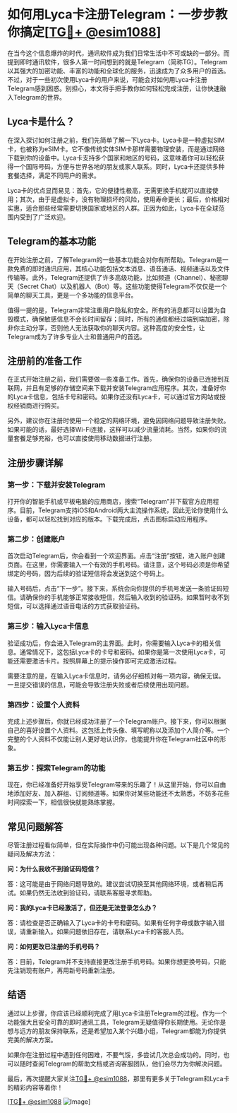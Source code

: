 # 如何用Lyca卡注册Telegram：一步步教你搞定[[TG💪+ @esim1088](https://t.me/s/esim1088)]

在当今这个信息爆炸的时代，通讯软件成为我们日常生活中不可或缺的一部分。而提到即时通讯软件，很多人第一时间想到的就是Telegram（简称TG）。Telegram以其强大的加密功能、丰富的功能和全球化的服务，迅速成为了众多用户的首选。不过，对于一些初次使用Lyca卡的用户来说，可能会对如何用Lyca卡注册Telegram感到困惑。别担心，本文将手把手教你如何轻松完成注册，让你快速融入Telegram的世界。

## Lyca卡是什么？

在深入探讨如何注册之前，我们先简单了解一下Lyca卡。Lyca卡是一种虚拟SIM卡，也被称为eSIM卡。它不像传统实体SIM卡那样需要物理安装，而是通过网络下载到你的设备中。Lyca卡支持多个国家和地区的号码，这意味着你可以轻松获得一个国际号码，方便与世界各地的朋友或家人联系。同时，Lyca卡还提供多种套餐选择，满足不同用户的需求。

Lyca卡的优点显而易见：首先，它的便捷性极高，无需更换手机就可以直接使用；其次，由于是虚拟卡，没有物理损坏的风险，使用寿命更长；最后，价格相对实惠，适合那些经常需要切换国家或地区的人群。正因为如此，Lyca卡在全球范围内受到了广泛欢迎。

## Telegram的基本功能

在开始注册之前，了解Telegram的一些基本功能会对你有所帮助。Telegram是一款免费的即时通讯应用，其核心功能包括文本消息、语音通话、视频通话以及文件传输等。此外，Telegram还提供了许多高级功能，比如频道（Channel）、秘密聊天（Secret Chat）以及机器人（Bot）等。这些功能使得Telegram不仅仅是一个简单的聊天工具，更是一个多功能的信息平台。

值得一提的是，Telegram非常注重用户隐私和安全。所有的消息都可以设置为自毁模式，确保敏感信息不会长时间留存；同时，所有的通信都经过端到端加密，除非你主动分享，否则他人无法获取你的聊天内容。这种高度的安全性，让Telegram成为了许多专业人士和普通用户的首选。

## 注册前的准备工作

在正式开始注册之前，我们需要做一些准备工作。首先，确保你的设备已连接到互联网，并且有足够的存储空间来下载并安装Telegram应用程序。其次，准备好你的Lyca卡信息，包括卡号和密码。如果你还没有Lyca卡，可以通过官方网站或授权经销商进行购买。

另外，建议你在注册时使用一个稳定的网络环境，避免因网络问题导致注册失败。如果可能的话，最好选择Wi-Fi连接，这样可以减少流量消耗。当然，如果你的流量套餐足够充裕，也可以直接使用移动数据进行注册。

## 注册步骤详解

### 第一步：下载并安装Telegram

打开你的智能手机或平板电脑的应用商店，搜索“Telegram”并下载官方应用程序。目前，Telegram支持iOS和Android两大主流操作系统，因此无论你使用什么设备，都可以轻松找到对应的版本。下载完成后，点击图标启动应用程序。

### 第二步：创建账户

首次启动Telegram后，你会看到一个欢迎界面。点击“注册”按钮，进入账户创建页面。在这里，你需要输入一个有效的手机号码。请注意，这个号码必须是你希望绑定的号码，因为后续的验证短信将会发送到这个号码上。

输入号码后，点击“下一步”。接下来，系统会向你提供的手机号发送一条验证码短信。请确保你的手机能够正常接收短信，然后输入收到的验证码。如果暂时收不到短信，可以选择通过语音电话的方式获取验证码。

### 第三步：输入Lyca卡信息

验证成功后，你会进入Telegram的主界面。此时，你需要输入Lyca卡的相关信息。通常情况下，这包括Lyca卡的卡号和密码。如果你是第一次使用Lyca卡，可能还需要激活卡片。按照屏幕上的提示操作即可完成激活过程。

需要注意的是，在输入Lyca卡信息时，请务必仔细核对每一项内容，确保无误。一旦提交错误的信息，可能会导致注册失败或者后续使用出现问题。

### 第四步：设置个人资料

完成上述步骤后，你就已经成功注册了一个Telegram账户。接下来，你可以根据自己的喜好设置个人资料。这包括上传头像、填写昵称以及添加个人简介等。一个完整的个人资料不仅能让别人更好地认识你，也能提升你在Telegram社区中的形象。

### 第五步：探索Telegram的功能

现在，你已经准备好开始享受Telegram带来的乐趣了！从这里开始，你可以自由地添加好友、加入群组、订阅频道等。如果你对某些功能还不太熟悉，不妨多花些时间探索一下，相信很快就能熟练掌握。

## 常见问题解答

尽管注册过程看似简单，但在实际操作中仍可能出现各种问题。以下是几个常见的疑问及解决方法：

**问：为什么我收不到验证码短信？**

答：这可能是由于网络问题导致的。建议尝试切换至其他网络环境，或者稍后再试。如果仍然无法收到验证码，请联系客服寻求帮助。

**问：我的Lyca卡已经激活了，但还是无法登录怎么办？**

答：请检查是否正确输入了Lyca卡的卡号和密码。如果有任何字母或数字输入错误，请重新输入。如果问题依旧存在，请联系Lyca卡的客服人员。

**问：如何更改已注册的手机号码？**

答：目前，Telegram并不支持直接更改注册手机号码。如果你想更换号码，只能先注销现有账户，再用新号码重新注册。

## 结语

通过以上步骤，你应该已经顺利完成了用Lyca卡注册Telegram的过程。作为一个功能强大且安全可靠的即时通讯工具，Telegram无疑值得你长期使用。无论你是想与远方的朋友保持联系，还是希望加入某个兴趣小组，Telegram都能为你提供完美的解决方案。

如果你在注册过程中遇到任何困难，不要气馁，多尝试几次总会成功的。同时，也可以随时查阅Telegram的帮助文档或咨询客服团队，他们会尽力为你解决问题。

最后，再次提醒大家关注[TG💪+ @esim1088](https://t.me/s/esim1088)，那里有更多关于Telegram和Lyca卡的精彩内容等着你！

[[TG💪+ @esim1088](https://t.me/s/esim1088) ![Image](https://i.postimg.cc/4NQfJmqS/Snipaste-2025-05-13-00-14-12.png)]